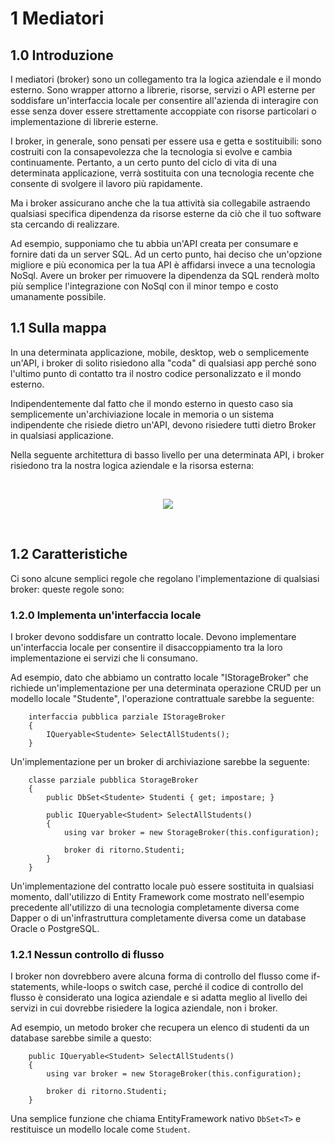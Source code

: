 # 1 Mediatori

## 1.0 Introduzione
I mediatori (broker) sono un collegamento tra la logica aziendale e il mondo esterno.
Sono wrapper attorno a librerie, risorse, servizi o API esterne per soddisfare un'interfaccia locale per consentire all'azienda di interagire con esse senza dover essere strettamente accoppiate con risorse particolari o implementazione di librerie esterne.

I broker, in generale, sono pensati per essere usa e getta e sostituibili: sono costruiti con la consapevolezza che la tecnologia si evolve e cambia continuamente. Pertanto, a un certo punto del ciclo di vita di una determinata applicazione, verrà sostituita con una tecnologia recente che consente di svolgere il lavoro più rapidamente.

Ma i broker assicurano anche che la tua attività sia collegabile astraendo qualsiasi specifica dipendenza da risorse esterne da ciò che il tuo software sta cercando di realizzare.

Ad esempio, supponiamo che tu abbia un'API creata per consumare e fornire dati da un server SQL. Ad un certo punto, hai deciso che un'opzione migliore e più economica per la tua API è affidarsi invece a una tecnologia NoSql. Avere un broker per rimuovere la dipendenza da SQL renderà molto più semplice l'integrazione con NoSql con il minor tempo e costo umanamente possibile.

## 1.1 Sulla mappa
In una determinata applicazione, mobile, desktop, web o semplicemente un'API, i broker di solito risiedono alla "coda" di qualsiasi app perché sono l'ultimo punto di contatto tra il nostro codice personalizzato e il mondo esterno.

Indipendentemente dal fatto che il mondo esterno in questo caso sia semplicemente un'archiviazione locale in memoria o un sistema indipendente che risiede dietro un'API, devono risiedere tutti dietro Broker in qualsiasi applicazione.

Nella seguente architettura di basso livello per una determinata API, i broker risiedono tra la nostra logica aziendale e la risorsa esterna:

<br />
    <p align=center>
        <img src="https://user-images.githubusercontent.com/1453985/148864693-d432be6f-13b1-4def-af95-9c63af430802.png" />
    </p>
<br />

## 1.2 Caratteristiche
Ci sono alcune semplici regole che regolano l'implementazione di qualsiasi broker: queste regole sono:

### 1.2.0 Implementa un'interfaccia locale
I broker devono soddisfare un contratto locale. Devono implementare un'interfaccia locale per consentire il disaccoppiamento tra la loro implementazione ei servizi che li consumano.

Ad esempio, dato che abbiamo un contratto locale "IStorageBroker" che richiede un'implementazione per una determinata operazione CRUD per un modello locale "Studente", l'operazione contrattuale sarebbe la seguente:

```acuto
    interfaccia pubblica parziale IStorageBroker
    {
        IQueryable<Studente> SelectAllStudents();
    }
```

Un'implementazione per un broker di archiviazione sarebbe la seguente:

```acuto
    classe parziale pubblica StorageBroker
    {
        public DbSet<Studente> Studenti { get; impostare; }

        public IQueryable<Student> SelectAllStudents()
        {
            using var broker = new StorageBroker(this.configuration);

            broker di ritorno.Studenti;
        }
    }
```
Un'implementazione del contratto locale può essere sostituita in qualsiasi momento, dall'utilizzo di Entity Framework come mostrato nell'esempio precedente all'utilizzo di una tecnologia completamente diversa come Dapper o di un'infrastruttura completamente diversa come un database Oracle o PostgreSQL.

### 1.2.1 Nessun controllo di flusso
I broker non dovrebbero avere alcuna forma di controllo del flusso come if-statements, while-loops o switch case, perché il codice di controllo del flusso è considerato una logica aziendale e si adatta meglio al livello dei servizi in cui dovrebbe risiedere la logica aziendale, non i broker.

Ad esempio, un metodo broker che recupera un elenco di studenti da un database sarebbe simile a questo:

```acuto
    public IQueryable<Student> SelectAllStudents()
    {
        using var broker = new StorageBroker(this.configuration);

        broker di ritorno.Studenti;
    }
```
Una semplice funzione che chiama EntityFramework nativo `DbSet<T>` e restituisce un modello locale come `Student`.